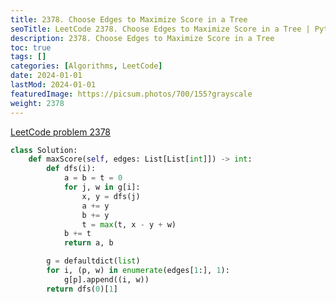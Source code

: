 ```yaml
---
title: 2378. Choose Edges to Maximize Score in a Tree
seoTitle: LeetCode 2378. Choose Edges to Maximize Score in a Tree | Python solution and explanation
description: 2378. Choose Edges to Maximize Score in a Tree
toc: true
tags: []
categories: [Algorithms, LeetCode]
date: 2024-01-01
lastMod: 2024-01-01
featuredImage: https://picsum.photos/700/155?grayscale
weight: 2378
---
```


[LeetCode problem 2378](https://leetcode.com/problems/choose-edges-to-maximize-score-in-a-tree/)

```python
class Solution:
    def maxScore(self, edges: List[List[int]]) -> int:
        def dfs(i):
            a = b = t = 0
            for j, w in g[i]:
                x, y = dfs(j)
                a += y
                b += y
                t = max(t, x - y + w)
            b += t
            return a, b

        g = defaultdict(list)
        for i, (p, w) in enumerate(edges[1:], 1):
            g[p].append((i, w))
        return dfs(0)[1]

```

